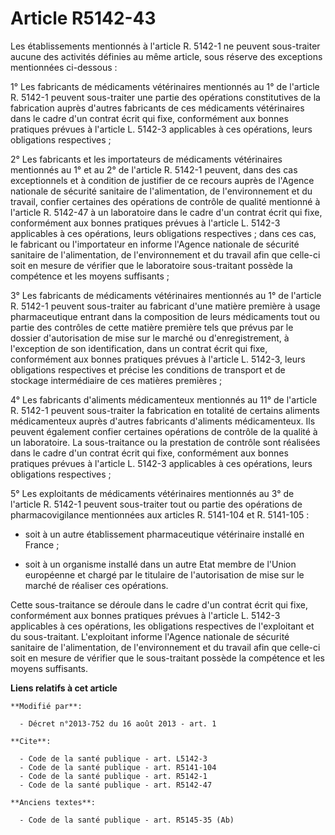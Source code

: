 # Article R5142-43

Les établissements mentionnés à l'article R. 5142-1 ne peuvent sous-traiter aucune des activités définies au même article,
sous réserve des exceptions mentionnées ci-dessous : 

1° Les fabricants de médicaments vétérinaires mentionnés au 1° de l'article R. 5142-1 peuvent sous-traiter une partie des
opérations constitutives de la fabrication auprès d'autres fabricants de ces médicaments vétérinaires dans le cadre d'un
contrat écrit qui fixe, conformément aux bonnes pratiques prévues à l'article L. 5142-3 applicables à ces opérations, leurs
obligations respectives ; 

2° Les fabricants et les importateurs de médicaments vétérinaires mentionnés au 1° et au 2° de l'article R. 5142-1 peuvent,
dans des cas exceptionnels et à condition de justifier de ce recours auprès de l'Agence nationale de sécurité sanitaire de
l'alimentation, de l'environnement et du travail, confier certaines des opérations de contrôle de qualité mentionné à
l'article R. 5142-47 à un laboratoire dans le cadre d'un contrat écrit qui fixe, conformément aux bonnes pratiques prévues à
l'article L. 5142-3 applicables à ces opérations, leurs obligations respectives ; dans ces cas, le fabricant ou l'importateur
en informe l'Agence nationale de sécurité sanitaire de l'alimentation, de l'environnement et du travail afin que celle-ci
soit en mesure de vérifier que le laboratoire sous-traitant possède la compétence et les moyens suffisants ; 

3° Les fabricants de médicaments vétérinaires mentionnés au 1° de l'article R. 5142-1 peuvent sous-traiter au fabricant d'une
matière première à usage pharmaceutique entrant dans la composition de leurs médicaments tout ou partie des contrôles de
cette matière première tels que prévus par le dossier d'autorisation de mise sur le marché ou d'enregistrement, à l'exception
de son identification, dans un contrat écrit qui fixe, conformément aux bonnes pratiques prévues à l'article L. 5142-3, leurs
obligations respectives et précise les conditions de transport et de stockage intermédiaire de ces matières premières ; 

4° Les fabricants d'aliments médicamenteux mentionnés au 11° de l'article R. 5142-1 peuvent sous-traiter la fabrication en
totalité de certains aliments médicamenteux auprès d'autres fabricants d'aliments médicamenteux. Ils peuvent également
confier certaines opérations de contrôle de la qualité à un laboratoire. La sous-traitance ou la prestation de contrôle sont
réalisées dans le cadre d'un contrat écrit qui fixe, conformément aux bonnes pratiques prévues à l'article L. 5142-3
applicables à ces opérations, leurs obligations respectives ; 

5° Les exploitants de médicaments vétérinaires mentionnés au 3° de l'article R. 5142-1 peuvent sous-traiter tout ou partie
des opérations de pharmacovigilance mentionnées aux articles R. 5141-104 et R. 5141-105 :

- soit à un autre établissement pharmaceutique vétérinaire installé en France ;

- soit à un organisme installé dans un autre Etat membre de l'Union européenne et chargé par le titulaire de l'autorisation
de mise sur le marché de réaliser ces opérations. 

Cette sous-traitance se déroule dans le cadre d'un contrat écrit qui fixe, conformément aux bonnes pratiques prévues à
l'article L. 5142-3 applicables à ces opérations, les obligations respectives de l'exploitant et du sous-traitant.
L'exploitant informe l'Agence nationale de sécurité sanitaire de l'alimentation, de l'environnement et du travail afin que
celle-ci soit en mesure de vérifier que le sous-traitant possède la compétence et les moyens suffisants.

**Liens relatifs à cet article**

	**Modifié par**:

	  - Décret n°2013-752 du 16 août 2013 - art. 1

	**Cite**:

	  - Code de la santé publique - art. L5142-3
	  - Code de la santé publique - art. R5141-104
	  - Code de la santé publique - art. R5142-1
	  - Code de la santé publique - art. R5142-47

	**Anciens textes**:

	  - Code de la santé publique - art. R5145-35 (Ab)
